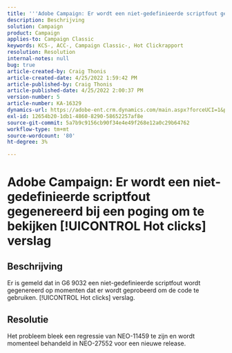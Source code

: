 ```yaml
---
title: '''Adobe Campaign: Er wordt een niet-gedefinieerde scriptfout gegenereerd wanneer wordt geprobeerd deze weer te geven [!UICONTROL Hot clicks] rapport'
description: Beschrijving
solution: Campaign
product: Campaign
applies-to: Campaign Classic
keywords: KCS-, ACC-, Campaign Classic-, Hot Clickrapport
resolution: Resolution
internal-notes: null
bug: true
article-created-by: Craig Thonis
article-created-date: 4/25/2022 1:59:42 PM
article-published-by: Craig Thonis
article-published-date: 4/25/2022 2:00:37 PM
version-number: 5
article-number: KA-16329
dynamics-url: https://adobe-ent.crm.dynamics.com/main.aspx?forceUCI=1&pagetype=entityrecord&etn=knowledgearticle&id=deb088ee-9fc4-ec11-a7b6-0022480a1ec2
exl-id: 12654b20-1db1-4860-8290-58652257af8e
source-git-commit: 5a7b9c9156cb90f34e4e49f268e12a0c29b64762
workflow-type: tm+mt
source-wordcount: '80'
ht-degree: 3%

---
```


# Adobe Campaign: Er wordt een niet-gedefinieerde scriptfout gegenereerd bij een poging om te bekijken [!UICONTROL Hot clicks] verslag

## Beschrijving


Er is gemeld dat in G6 9032 een niet-gedefinieerde scriptfout wordt gegenereerd op momenten dat er wordt geprobeerd om de code te gebruiken. [!UICONTROL Hot clicks] verslag.


## Resolutie


Het probleem bleek een regressie van NEO-11459 te zijn en wordt momenteel behandeld in NEO-27552 voor een nieuwe release.
